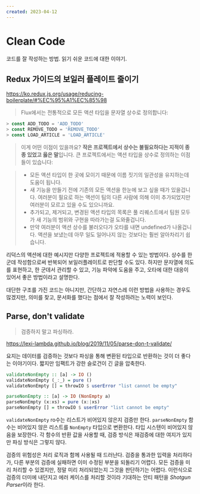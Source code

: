 ```yaml
---
created: 2023-04-12
---
```

# Clean Code

코드를 잘 작성하는 방법. 읽기 쉬운 코드에 대한 이야기.

## Redux 가이드의 보일러 플레이트 줄이기

https://ko.redux.js.org/usage/reducing-boilerplate/#%EC%95%A1%EC%85%98

> Flux에서는 전통적으로 모든 액션 타입을 문자열 상수로 정의합니다:

```javascript
> const ADD_TODO = 'ADD_TODO'
> const REMOVE_TODO = 'REMOVE_TODO'
> const LOAD_ARTICLE = 'LOAD_ARTICLE'
```

> 이게 어떤 이점이 있을까요? **작은 프로젝트에서 상수는 불필요하다는 지적이 종종 있었고 옳은 말**입니다. 큰 프로젝트에서는 액션 타입을 상수로 정의하는 이점들이 있습니다:

> * 모든 액션 타입이 한 곳에 모이기 때문에 이름 짓기의 일관성을 유지하는데 도움이 됩니다.
> * 새 기능을 만들기 전에 기존의 모든 액션을 한눈에 보고 싶을 때가 있을겁니다. 여러분이 필요로 하는 액션이 팀의 다른 사람에 의해 이미 추가되었지만 여러분이 모르고 있을 수도 있으니까요.
> * 추가되고, 제거되고, 변경된 액션 타입의 목록은 풀 리퀘스트에서 팀원 모두가 새 기능의 범위와 구현을 따라가는걸 도와줄겁니다.
> * 만약 여러분이 액션 상수를 불러오다가 오타를 내면 undefined가 나올겁니다. 액션을 보냈는데 아무 일도 일어나지 않는 것보다는 훨씬 알아차리기 쉽습니다.

리덕스의 액션에 대한 예시지만 다양한 프로젝트에 적용할 수 있는 방법이다.
상수를 한군데 작성함으로써 반복되어 보일러플레이트로 판단할 수도 있다.
하지만 문자열에 의도를 표현하고, 한 군데서 관리할 수 있고, 기능 파악에 도움을 주고, 오타에 대한 대응이 있어서 좋은 방법이라고 설명한다.

대단한 구조를 가진 코드는 아니지만, 간단하고 자연스레 이런 방법을 사용하는 경우도 많겠지만,
의미를 찾고, 문서화를 했다는 점에서 잘 작성하려는 노력이 보인다.

## Parse, don't validate

> 검증하지 말고 파싱하라.

https://lexi-lambda.github.io/blog/2019/11/05/parse-don-t-validate/

요지는 데이터를 검증하는 것보다 파싱을 통해 변환된 타입으로 반환하는 것이 더 좋다는 이야기이다.
짧지만 임팩트가 강한 슬로건이 긴 글을 압축한다.

```haskell
validateNonEmpty :: [a] -> IO ()
validateNonEmpty (_:_) = pure ()
validateNonEmpty [] = throwIO $ userError "list cannot be empty"

parseNonEmpty :: [a] -> IO (NonEmpty a)
parseNonEmpty (x:xs) = pure (x:|xs)
parseNonEmpty [] = throwIO $ userError "list cannot be empty"
```

`validateNonEmpty` ro수는 리스트가 비어있지 않은지 검증만 한다.
`parseNonEmpty` 함수는 비어있지 않은 리스트를 `NonEmpty` 타입으로 변환한다. 타입 시스텐이 비어있지 않음을 보장한다.
각 함수의 반환 값을 사용할 때, 검증 방식은 재검증에 대한 여지가 있지만 파싱 방식은 그렇지 않다.

검증의 위험성은 처리 로직과 함께 사용될 때 드러난다.
검증을 통과한 입력을 처리하다가, 다른 부분의 검증에 실패하면 이미 수정된 부분을 되돌리기 어렵다.
모든 검증을 미리 처리할 수 있겠지만, 정말 미리 처리되었는지 그것을 판단하기는 어렵다.
이런식으로 검증의 더미에 내던지고 에러 케이스를 처리할 것이라 기대하는 안티 패턴을 *Shotgun Parser*이라 한다.
